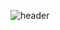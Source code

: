 ![header](https://capsule-render.vercel.app/api?type=waving&text=XV‎%20%20%20Swarm-2024&ccolor=&animation=fadeIn&color=gradient&fontColor=000000&customColorList=2&height=200)
